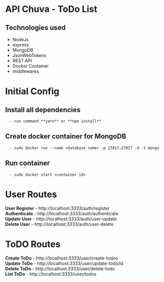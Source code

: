 # API Chuva - ToDo List

## Technologies used
  - NodeJs
  - express
  - MongoDB
  - JsonWebTokens
  - REST API
  - Docker Container
  - middlewares

# Initial Config
  ## Install all dependencies
      - run command **yarn** or **npm install**
  ## Create docker container for MongoDB
      - sudo docker run --name <database name> -p 27017:27017 -d -t mongo 
  ## Run container
      - sudo docker start <container id>

# User Routes
  **User Register** - http://localhost:3333/auth/register </br>
  **Authenticate** - http://localhost:3333/auth/authenticate</br>
  **Update User** - http://localhost:3333/auth/user-update</br>
  **Delete User** - http://localhost:3333/auth/user-delete</br>

# ToDO Routes
  **Create  ToDo** - http://localhost:3333/user/create-todos</br>
  **Update ToDo** - http://localhost:3333/user/update-todo/id</br>
  **Delete ToDo** - http://localhost:3333/user/delete-todo</br>
  **List ToDo** - http://localhost:3333/user/todos</br>
